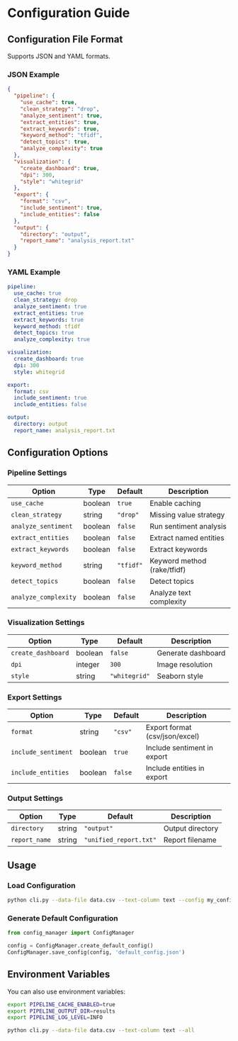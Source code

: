 # Configuration Guide

## Configuration File Format

Supports JSON and YAML formats.

### JSON Example
```json
{
  "pipeline": {
    "use_cache": true,
    "clean_strategy": "drop",
    "analyze_sentiment": true,
    "extract_entities": true,
    "extract_keywords": true,
    "keyword_method": "tfidf",
    "detect_topics": true,
    "analyze_complexity": true
  },
  "visualization": {
    "create_dashboard": true,
    "dpi": 300,
    "style": "whitegrid"
  },
  "export": {
    "format": "csv",
    "include_sentiment": true,
    "include_entities": false
  },
  "output": {
    "directory": "output",
    "report_name": "analysis_report.txt"
  }
}
```

### YAML Example
```yaml
pipeline:
  use_cache: true
  clean_strategy: drop
  analyze_sentiment: true
  extract_entities: true
  extract_keywords: true
  keyword_method: tfidf
  detect_topics: true
  analyze_complexity: true

visualization:
  create_dashboard: true
  dpi: 300
  style: whitegrid

export:
  format: csv
  include_sentiment: true
  include_entities: false

output:
  directory: output
  report_name: analysis_report.txt
```

## Configuration Options

### Pipeline Settings

| Option | Type | Default | Description |
|--------|------|---------|-------------|
| `use_cache` | boolean | `true` | Enable caching |
| `clean_strategy` | string | `"drop"` | Missing value strategy |
| `analyze_sentiment` | boolean | `false` | Run sentiment analysis |
| `extract_entities` | boolean | `false` | Extract named entities |
| `extract_keywords` | boolean | `false` | Extract keywords |
| `keyword_method` | string | `"tfidf"` | Keyword method (rake/tfidf) |
| `detect_topics` | boolean | `false` | Detect topics |
| `analyze_complexity` | boolean | `false` | Analyze text complexity |

### Visualization Settings

| Option | Type | Default | Description |
|--------|------|---------|-------------|
| `create_dashboard` | boolean | `false` | Generate dashboard |
| `dpi` | integer | `300` | Image resolution |
| `style` | string | `"whitegrid"` | Seaborn style |

### Export Settings

| Option | Type | Default | Description |
|--------|------|---------|-------------|
| `format` | string | `"csv"` | Export format (csv/json/excel) |
| `include_sentiment` | boolean | `true` | Include sentiment in export |
| `include_entities` | boolean | `false` | Include entities in export |

### Output Settings

| Option | Type | Default | Description |
|--------|------|---------|-------------|
| `directory` | string | `"output"` | Output directory |
| `report_name` | string | `"unified_report.txt"` | Report filename |

## Usage

### Load Configuration
```bash
python cli.py --data-file data.csv --text-column text --config my_config.json
```

### Generate Default Configuration
```python
from config_manager import ConfigManager

config = ConfigManager.create_default_config()
ConfigManager.save_config(config, 'default_config.json')
```

## Environment Variables

You can also use environment variables:
```bash
export PIPELINE_CACHE_ENABLED=true
export PIPELINE_OUTPUT_DIR=results
export PIPELINE_LOG_LEVEL=INFO

python cli.py --data-file data.csv --text-column text --all
```